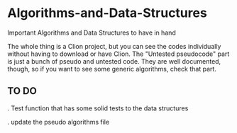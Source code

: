 # Algorithms-and-Data-Structures
Important Algorithms and Data Structures to have in hand

The whole thing is a Clion project, but you can see the codes individually without having to download or have Clion.
The "Untested pseudocode" part is just a bunch of pseudo and untested code. They are well documented, though, so if you want to see
some generic algorithms, check that part.

## TO DO
  
  . Test function that has some solid tests to the data structures
  
  . update the pseudo algorithms file
